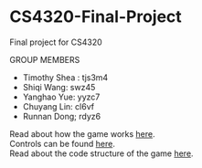 # CS4320-Final-Project
Final project for CS4320

GROUP MEMBERS
* Timothy Shea : tjs3m4
* Shiqi Wang: swz45
* Yanghao Yue: yyzc7
* Chuyang Lin: cl6vf
* Runnan Dong; rdyz6

Read about how the game works [here](/docs/mechanics.md).  
Controls can be found [here](/docs/controls.md).  
Read about the code structure of the game [here](/docs/code_structure.md).
